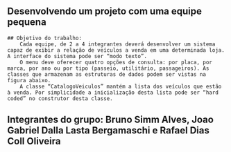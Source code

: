 ## Desenvolvendo um projeto com uma equipe pequena

    ## Objetivo do trabalho:
        Cada equipe, de 2 a 4 integrantes deverá desenvolver um sistema capaz de exibir a relação de veículos a venda em uma determinada loja. A interface do sistema pode ser “modo texto”. 
        O menu deve oferecer quatro opções de consulta: por placa, por marca, por ano ou por tipo (passeio, utilitário, passageiros). As classes que armazenam as estruturas de dados podem ser vistas na figura abaixo.
        A classe “CatalogoVeiculos” mantém a lista dos veículos que estão à venda. Por simplicidade a inicialização desta lista pode ser “hard coded” no construtor desta classe.

## Integrantes do grupo: Bruno Simm Alves, Joao Gabriel Dalla Lasta Bergamaschi e Rafael Dias Coll Oliveira